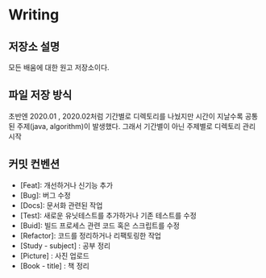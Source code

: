 # Writing

## 저장소 설명
모든 배움에 대한 원고 저장소이다.

## 파일 저장 방식
초반엔 2020.01 , 2020.02처럼 기간별로 디렉토리를 나눴지만 시간이 지날수록 공통된 주제(java, algorithm)이 발생했다. 그래서 기간별이 아닌 주제별로 디렉토리 관리 시작

## 커밋 컨벤션
- [Feat]: 개선하거나 신기능 추가
- [Bug]: 버그 수정
- [Docs]: 문서화 관련된 작업
- [Test]: 새로운 유닛테스트를 추가하거나 기존 테스트를 수정
- [Buid]: 빌드 프로세스 관련 코드 혹은 스크립트를 수정
- [Refactor]: 코드를 정리하거나 리팩토링한 작업
- [Study - subject] : 공부 정리 
- [Picture] : 사진 업로드
- [Book - title] : 책 정리
